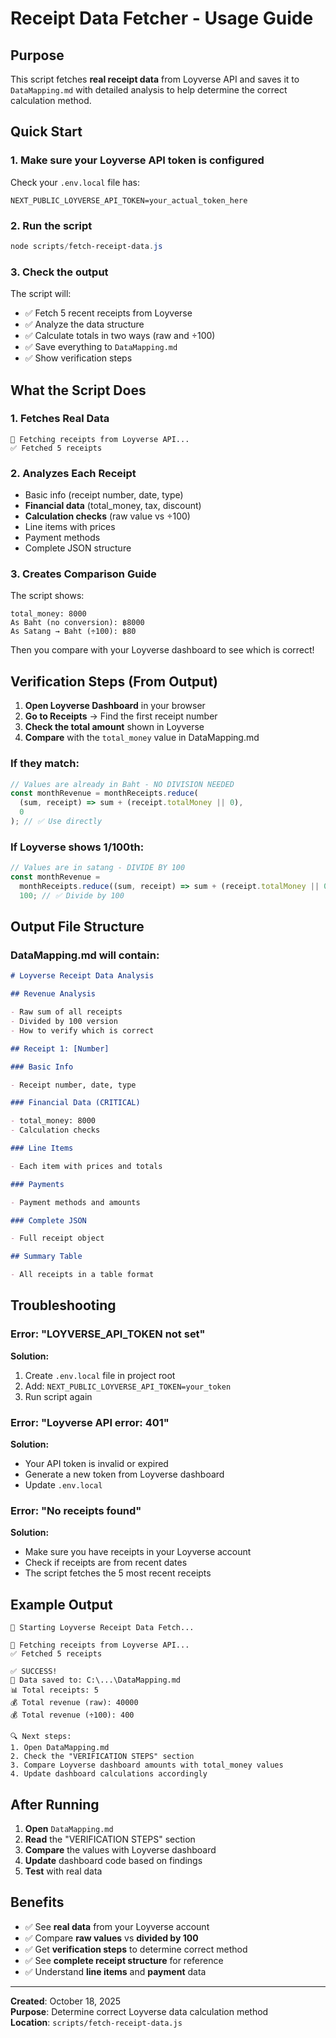 # Receipt Data Fetcher - Usage Guide

## Purpose

This script fetches **real receipt data** from Loyverse API and saves it to `DataMapping.md` with detailed analysis to help determine the correct calculation method.

## Quick Start

### 1. Make sure your Loyverse API token is configured

Check your `.env.local` file has:

```
NEXT_PUBLIC_LOYVERSE_API_TOKEN=your_actual_token_here
```

### 2. Run the script

```powershell
node scripts/fetch-receipt-data.js
```

### 3. Check the output

The script will:

- ✅ Fetch 5 recent receipts from Loyverse
- ✅ Analyze the data structure
- ✅ Calculate totals in two ways (raw and ÷100)
- ✅ Save everything to `DataMapping.md`
- ✅ Show verification steps

## What the Script Does

### 1. Fetches Real Data

```
🔄 Fetching receipts from Loyverse API...
✅ Fetched 5 receipts
```

### 2. Analyzes Each Receipt

- Basic info (receipt number, date, type)
- **Financial data** (total_money, tax, discount)
- **Calculation checks** (raw value vs ÷100)
- Line items with prices
- Payment methods
- Complete JSON structure

### 3. Creates Comparison Guide

The script shows:

```
total_money: 8000
As Baht (no conversion): ฿8000
As Satang → Baht (÷100): ฿80
```

Then you compare with your Loyverse dashboard to see which is correct!

## Verification Steps (From Output)

1. **Open Loyverse Dashboard** in your browser
2. **Go to Receipts** → Find the first receipt number
3. **Check the total amount** shown in Loyverse
4. **Compare** with the `total_money` value in DataMapping.md

### If they match:

```javascript
// Values are already in Baht - NO DIVISION NEEDED
const monthRevenue = monthReceipts.reduce(
  (sum, receipt) => sum + (receipt.totalMoney || 0),
  0
); // ✅ Use directly
```

### If Loyverse shows 1/100th:

```javascript
// Values are in satang - DIVIDE BY 100
const monthRevenue =
  monthReceipts.reduce((sum, receipt) => sum + (receipt.totalMoney || 0), 0) /
  100; // ✅ Divide by 100
```

## Output File Structure

### DataMapping.md will contain:

```markdown
# Loyverse Receipt Data Analysis

## Revenue Analysis

- Raw sum of all receipts
- Divided by 100 version
- How to verify which is correct

## Receipt 1: [Number]

### Basic Info

- Receipt number, date, type

### Financial Data (CRITICAL)

- total_money: 8000
- Calculation checks

### Line Items

- Each item with prices and totals

### Payments

- Payment methods and amounts

### Complete JSON

- Full receipt object

## Summary Table

- All receipts in a table format
```

## Troubleshooting

### Error: "LOYVERSE_API_TOKEN not set"

**Solution:**

1. Create `.env.local` file in project root
2. Add: `NEXT_PUBLIC_LOYVERSE_API_TOKEN=your_token`
3. Run script again

### Error: "Loyverse API error: 401"

**Solution:**

- Your API token is invalid or expired
- Generate a new token from Loyverse dashboard
- Update `.env.local`

### Error: "No receipts found"

**Solution:**

- Make sure you have receipts in your Loyverse account
- Check if receipts are from recent dates
- The script fetches the 5 most recent receipts

## Example Output

```
🚀 Starting Loyverse Receipt Data Fetch...

🔄 Fetching receipts from Loyverse API...
✅ Fetched 5 receipts

✅ SUCCESS!
📄 Data saved to: C:\...\DataMapping.md
📊 Total receipts: 5
💰 Total revenue (raw): 40000
💰 Total revenue (÷100): 400

🔍 Next steps:
1. Open DataMapping.md
2. Check the "VERIFICATION STEPS" section
3. Compare Loyverse dashboard amounts with total_money values
4. Update dashboard calculations accordingly
```

## After Running

1. **Open** `DataMapping.md`
2. **Read** the "VERIFICATION STEPS" section
3. **Compare** the values with Loyverse dashboard
4. **Update** dashboard code based on findings
5. **Test** with real data

## Benefits

- ✅ See **real data** from your Loyverse account
- ✅ Compare **raw values** vs **divided by 100**
- ✅ Get **verification steps** to determine correct method
- ✅ See **complete receipt structure** for reference
- ✅ Understand **line items** and **payment** data

---

**Created**: October 18, 2025  
**Purpose**: Determine correct Loyverse data calculation method  
**Location**: `scripts/fetch-receipt-data.js`
